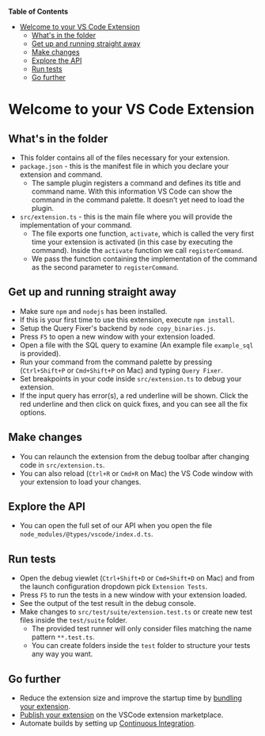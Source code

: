 <!-- START doctoc generated TOC please keep comment here to allow auto update -->
<!-- DON'T EDIT THIS SECTION, INSTEAD RE-RUN doctoc TO UPDATE -->
**Table of Contents**

- [Welcome to your VS Code Extension](#welcome-to-your-vs-code-extension)
  - [What's in the folder](#whats-in-the-folder)
  - [Get up and running straight away](#get-up-and-running-straight-away)
  - [Make changes](#make-changes)
  - [Explore the API](#explore-the-api)
  - [Run tests](#run-tests)
  - [Go further](#go-further)

<!-- END doctoc generated TOC please keep comment here to allow auto update -->

# Welcome to your VS Code Extension

## What's in the folder

* This folder contains all of the files necessary for your extension.
* `package.json` - this is the manifest file in which you declare your extension and command.
  * The sample plugin registers a command and defines its title and command name. With this information VS Code can show the command in the command palette. It doesn’t yet need to load the plugin.
* `src/extension.ts` - this is the main file where you will provide the implementation of your command.
  * The file exports one function, `activate`, which is called the very first time your extension is activated (in this case by executing the command). Inside the `activate` function we call `registerCommand`.
  * We pass the function containing the implementation of the command as the second parameter to `registerCommand`.

## Get up and running straight away

* Make sure `npm` and `nodejs` has been installed.
* If this is your first time to use this extension, execute `npm install`.
* Setup the Query Fixer's backend by `node copy_binaries.js`.
* Press `F5` to open a new window with your extension loaded.
* Open a file with the SQL query to examine (An example file `example_sql` is provided).
* Run your command from the command palette by pressing (`Ctrl+Shift+P` or `Cmd+Shift+P` on Mac) and typing `Query Fixer`.
* Set breakpoints in your code inside `src/extension.ts` to debug your extension.
* If the input query has error(s), a red underline will be shown. Click the red underline and then click on quick fixes, and
you can see all the fix options.

## Make changes

* You can relaunch the extension from the debug toolbar after changing code in `src/extension.ts`.
* You can also reload (`Ctrl+R` or `Cmd+R` on Mac) the VS Code window with your extension to load your changes.


## Explore the API

* You can open the full set of our API when you open the file `node_modules/@types/vscode/index.d.ts`.

## Run tests

* Open the debug viewlet (`Ctrl+Shift+D` or `Cmd+Shift+D` on Mac) and from the launch configuration dropdown pick `Extension Tests`.
* Press `F5` to run the tests in a new window with your extension loaded.
* See the output of the test result in the debug console.
* Make changes to `src/test/suite/extension.test.ts` or create new test files inside the `test/suite` folder.
  * The provided test runner will only consider files matching the name pattern `**.test.ts`.
  * You can create folders inside the `test` folder to structure your tests any way you want.

## Go further

 * Reduce the extension size and improve the startup time by [bundling your extension](https://code.visualstudio.com/api/working-with-extensions/bundling-extension).
 * [Publish your extension](https://code.visualstudio.com/api/working-with-extensions/publishing-extension) on the VSCode extension marketplace.
 * Automate builds by setting up [Continuous Integration](https://code.visualstudio.com/api/working-with-extensions/continuous-integration).
